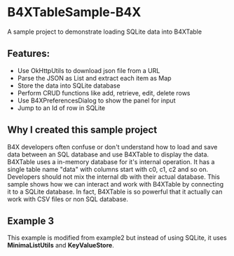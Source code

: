 # B4XTableSample-B4X
A sample project to demonstrate loading SQLite data into B4XTable

## Features:
- Use OkHttpUtils to download json file from a URL
- Parse the JSON as List and extract each item as Map
- Store the data into SQLite database
- Perform CRUD functions like add, retrieve, edit, delete rows
- Use B4XPreferencesDialog to show the panel for input
- Jump to an Id of row in SQLite

## Why I created this sample project
B4X developers often confuse or don't understand how to load and save data between an SQL database and use B4XTable to display the data. 
B4XTable uses a in-memory database for it's internal operation. It has a single table name "data" with columns start with c0, c1, c2 and so on.
Developers should not mix the internal db with their actual database. 
This sample shows how we can interact and work with B4XTable by connecting it to a SQLite database.
In fact, B4XTable is so powerful that it actually can work with CSV files or non SQL database.

## Example 3
This example is modified from example2 but instead of using SQLite, it uses **MinimaListUtils** and **KeyValueStore**.
